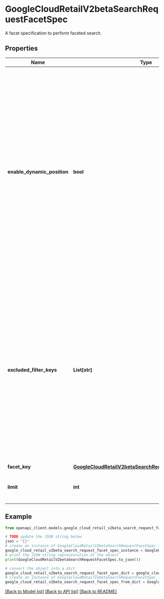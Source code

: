 # GoogleCloudRetailV2betaSearchRequestFacetSpec

A facet specification to perform faceted search.

## Properties

Name | Type | Description | Notes
------------ | ------------- | ------------- | -------------
**enable_dynamic_position** | **bool** | Enables dynamic position for this facet. If set to true, the position of this facet among all facets in the response is determined by Google Retail Search. It is ordered together with dynamic facets if dynamic facets is enabled. If set to false, the position of this facet in the response is the same as in the request, and it is ranked before the facets with dynamic position enable and all dynamic facets. For example, you may always want to have rating facet returned in the response, but it&#39;s not necessarily to always display the rating facet at the top. In that case, you can set enable_dynamic_position to true so that the position of rating facet in response is determined by Google Retail Search. Another example, assuming you have the following facets in the request: * \&quot;rating\&quot;, enable_dynamic_position &#x3D; true * \&quot;price\&quot;, enable_dynamic_position &#x3D; false * \&quot;brands\&quot;, enable_dynamic_position &#x3D; false And also you have a dynamic facets enable, which generates a facet \&quot;gender\&quot;. Then, the final order of the facets in the response can be (\&quot;price\&quot;, \&quot;brands\&quot;, \&quot;rating\&quot;, \&quot;gender\&quot;) or (\&quot;price\&quot;, \&quot;brands\&quot;, \&quot;gender\&quot;, \&quot;rating\&quot;) depends on how Google Retail Search orders \&quot;gender\&quot; and \&quot;rating\&quot; facets. However, notice that \&quot;price\&quot; and \&quot;brands\&quot; are always ranked at first and second position because their enable_dynamic_position values are false. | [optional] 
**excluded_filter_keys** | **List[str]** | List of keys to exclude when faceting. By default, FacetKey.key is not excluded from the filter unless it is listed in this field. Listing a facet key in this field allows its values to appear as facet results, even when they are filtered out of search results. Using this field does not affect what search results are returned. For example, suppose there are 100 products with the color facet \&quot;Red\&quot; and 200 products with the color facet \&quot;Blue\&quot;. A query containing the filter \&quot;colorFamilies:ANY(\&quot;Red\&quot;)\&quot; and having \&quot;colorFamilies\&quot; as FacetKey.key would by default return only \&quot;Red\&quot; products in the search results, and also return \&quot;Red\&quot; with count 100 as the only color facet. Although there are also blue products available, \&quot;Blue\&quot; would not be shown as an available facet value. If \&quot;colorFamilies\&quot; is listed in \&quot;excludedFilterKeys\&quot;, then the query returns the facet values \&quot;Red\&quot; with count 100 and \&quot;Blue\&quot; with count 200, because the \&quot;colorFamilies\&quot; key is now excluded from the filter. Because this field doesn&#39;t affect search results, the search results are still correctly filtered to return only \&quot;Red\&quot; products. A maximum of 100 values are allowed. Otherwise, an INVALID_ARGUMENT error is returned. | [optional] 
**facet_key** | [**GoogleCloudRetailV2betaSearchRequestFacetSpecFacetKey**](GoogleCloudRetailV2betaSearchRequestFacetSpecFacetKey.md) |  | [optional] 
**limit** | **int** | Maximum of facet values that should be returned for this facet. If unspecified, defaults to 50. The maximum allowed value is 300. Values above 300 will be coerced to 300. If this field is negative, an INVALID_ARGUMENT is returned. | [optional] 

## Example

```python
from openapi_client.models.google_cloud_retail_v2beta_search_request_facet_spec import GoogleCloudRetailV2betaSearchRequestFacetSpec

# TODO update the JSON string below
json = "{}"
# create an instance of GoogleCloudRetailV2betaSearchRequestFacetSpec from a JSON string
google_cloud_retail_v2beta_search_request_facet_spec_instance = GoogleCloudRetailV2betaSearchRequestFacetSpec.from_json(json)
# print the JSON string representation of the object
print(GoogleCloudRetailV2betaSearchRequestFacetSpec.to_json())

# convert the object into a dict
google_cloud_retail_v2beta_search_request_facet_spec_dict = google_cloud_retail_v2beta_search_request_facet_spec_instance.to_dict()
# create an instance of GoogleCloudRetailV2betaSearchRequestFacetSpec from a dict
google_cloud_retail_v2beta_search_request_facet_spec_from_dict = GoogleCloudRetailV2betaSearchRequestFacetSpec.from_dict(google_cloud_retail_v2beta_search_request_facet_spec_dict)
```
[[Back to Model list]](../README.md#documentation-for-models) [[Back to API list]](../README.md#documentation-for-api-endpoints) [[Back to README]](../README.md)


